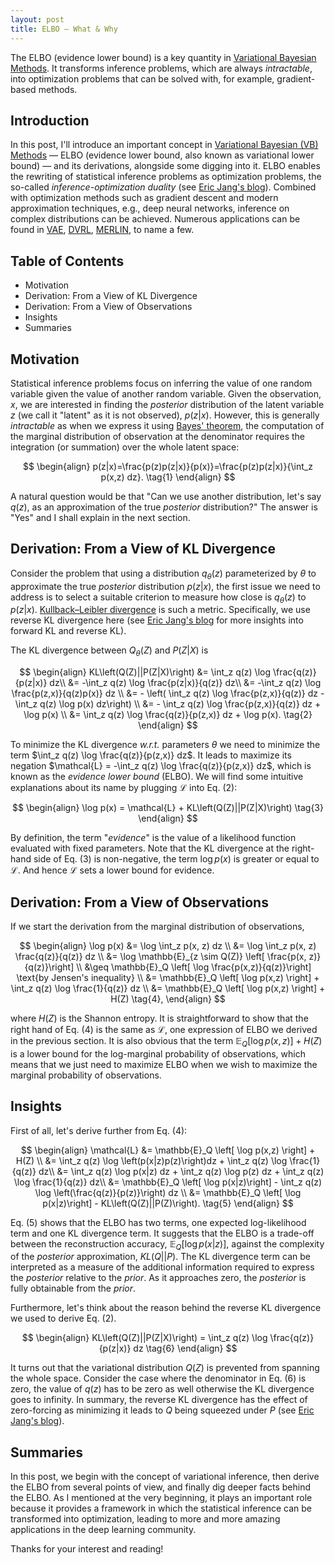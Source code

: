 ```yaml
---
layout: post
title: ELBO — What & Why
---
```


The ELBO (evidence lower bound) is a key quantity in [Variational Bayesian Methods](https://en.wikipedia.org/wiki/Variational_Bayesian_methods). It transforms inference problems, which are always _intractable_, into optimization problems that can be solved with, for example, gradient-based methods.

## Introduction

In this post, I'll introduce an important concept in  [Variational Bayesian (VB) Methods](https://en.wikipedia.org/wiki/Variational_Bayesian_methods) — ELBO (evidence lower bound, also known as variational lower bound) — and its derivations, alongside some digging into it. ELBO enables the rewriting of statistical inference problems as optimization problems, the so-called _inference-optimization duality_ (see [Eric Jang's blog](https://blog.evjang.com/2016/08/variational-bayes.html)). Combined with optimization methods such as gradient descent and modern approximation techniques, e.g., deep neural networks, inference on complex distributions can be achieved. Numerous applications can be found in [VAE](https://arxiv.org/abs/1312.6114v10), [DVRL](https://arxiv.org/abs/1806.02426), [MERLIN](https://arxiv.org/abs/1803.10760), to name a few.

## Table of Contents

* Motivation
* Derivation: From a View of KL Divergence
* Derivation: From a View of Observations
* Insights
* Summaries

## Motivation

Statistical inference problems focus on inferring the value of one random variable given the value of another random variable. Given the observation, $x$, we are interested in finding the _posterior_ distribution of the latent variable $z$ (we call it "latent" as it is not observed), $p(z \vert x)$. However, this is generally _intractable_ as when we express it using [Bayes' theorem](https://en.wikipedia.org/wiki/Bayes%27_theorem), the computation of the marginal distribution of observation at the denominator requires the integration (or summation) over the whole latent space:

$$
\begin{align}
p(z|x)=\frac{p(z)p(z|x)}{p(x)}=\frac{p(z)p(z|x)}{\int_z p(x,z) dz}.
\tag{1}
\end{align}
$$

A natural question would be that "Can we use another distribution, let's say $q(z)$, as an approximation of the true _posterior_ distribution?" The answer is "Yes" and I shall explain in the next section.

## Derivation: From a View of KL Divergence

Consider the problem that using a distribution $q_\theta(z)$ parameterized by $\theta$ to approximate the true _posterior_ distribution $p(z \vert x)$, the first issue we need to address is to select a suitable criterion to measure how close is $q_\theta(z)$ to $p(z \vert x)$. [Kullback–Leibler divergence](https://en.wikipedia.org/wiki/Kullback%E2%80%93Leibler_divergence) is such a metric. Specifically, we use reverse KL divergence here (see [Eric Jang's blog](https://blog.evjang.com/2016/08/variational-bayes.html) for more insights into forward KL and reverse KL). 

The KL divergence between $Q_\theta(Z)$ and $P(Z \vert X)$ is

$$
\begin{align}
KL\left(Q(Z)||P(Z|X)\right) &= \int_z q(z) \log \frac{q(z)}{p(z|x)} dz\\
&= -\int_z q(z) \log \frac{p(z|x)}{q(z)} dz\\
&= -\int_z q(z) \log \frac{p(z,x)}{q(z)p(x)} dz \\
&= - \left( \int_z q(z) \log \frac{p(z,x)}{q(z)} dz - \int_z q(z) \log p(x) dz\right) \\
&= - \int_z q(z) \log \frac{p(z,x)}{q(z)} dz + \log p(x) \\ 
&= \int_z q(z) \log \frac{q(z)}{p(z,x)} dz + \log p(x).
\tag{2}
\end{align}
$$

To minimize the KL divergence _w.r.t._ parameters $\theta$ we need to minimize the term $\int_z q(z) \log \frac{q(z)}{p(z,x)} dz$. It leads to maximize its negation $\mathcal{L} = -\int_z q(z) \log \frac{q(z)}{p(z,x)} dz$, which is known as the _evidence lower bound_ (ELBO). We will find some intuitive explanations about its name by plugging $\mathcal{L}$ into Eq. (2):

$$
\begin{align}
\log p(x) = \mathcal{L} + KL\left(Q(Z)||P(Z|X)\right)
\tag{3}
\end{align}
$$

By definition, the term "_evidence_" is the value of a likelihood function evaluated with fixed parameters. Note that the KL divergence at the right-hand side of Eq. (3) is non-negative, the term $\log p(x)$ is greater or equal to $\mathcal{L}$. And hence $\mathcal{L}$ sets a lower bound for evidence.

## Derivation: From a View of Observations

If we start the derivation from the marginal distribution of observations,

$$
\begin{align}
\log p(x) &= \log \int_z p(x, z) dz \\
&= \log \int_z p(x, z) \frac{q(z)}{q(z)} dz \\
&= \log \mathbb{E}_{z \sim Q(Z)} \left[ \frac{p(x, z)}{q(z)}\right] \\
&\geq \mathbb{E}_Q \left[ \log \frac{p(x,z)}{q(z)}\right] \text{by Jensen's inequality} \\
&= \mathbb{E}_Q \left[ \log p(x,z) \right] + \int_z q(z) \log \frac{1}{q(z)} dz \\
&= \mathbb{E}_Q \left[ \log p(x,z) \right] + H(Z)
\tag{4},
\end{align}
$$

where $H(Z)$ is the Shannon entropy. It is straightforward to show that the right hand of Eq. (4) is the same as $\mathcal{L}$, one expression of ELBO we derived in the previous section. It is also obvious that the term $\mathbb{E}_Q \left[ \log p(x,z) \right] + H(Z)$ is a lower bound for the log-marginal probability of observations, which means that we just need to maximize ELBO when we wish to maximize the marginal probability of observations.

## Insights

First of all, let's derive further from Eq. (4):

$$
\begin{align}
\mathcal{L} &= \mathbb{E}_Q \left[ \log p(x,z) \right] + H(Z) \\
&= \int_z q(z) \log \left(p(x|z)p(z)\right)dz + \int_z q(z) \log \frac{1}{q(z)} dz\\
&= \int_z q(z) \log p(x|z) dz + \int_z q(z) \log p(z) dz + \int_z q(z) \log \frac{1}{q(z)} dz\\
&= \mathbb{E}_Q \left[ \log p(x|z)\right] - \int_z q(z) \log \left(\frac{q(z)}{p(z)}\right) dz \\
&= \mathbb{E}_Q \left[ \log p(x|z)\right] - KL\left(Q(Z)||P(Z)\right).
\tag{5}
\end{align}
$$

Eq. (5) shows that the ELBO has two terms, one expected log-likelihood term and one KL divergence term. It suggests that the ELBO is a trade-off between the reconstruction accuracy, $\mathbb{E}_{Q} \left[ \log p(x \vert z) \right]$, against the complexity of the *posterior* approximation, $KL\left(Q \vert \vert P\right)$. The KL divergence term can be interpreted as a measure of the additional information required to express the *posterior* relative to the *prior*. As it approaches zero, the *posterior* is fully obtainable from the *prior*.

Furthermore, let's think about the reason behind the reverse KL divergence we used to derive Eq. (2).

$$
\begin{align}
KL\left(Q(Z)||P(Z|X)\right) = \int_z q(z) \log \frac{q(z)}{p(z|x)} dz
\tag{6}
\end{align}
$$

It turns out that the variational distribution $Q(Z)$ is prevented from spanning the whole space. Consider the case where the denominator in Eq. (6) is zero, the value of $q(z)$ has to be zero as well otherwise the KL divergence goes to infinity. In summary, the reverse KL divergence has the effect of zero-forcing as minimizing it leads to $Q$ being squeezed under $P$ (see [Eric Jang's blog](https://blog.evjang.com/2016/08/variational-bayes.html)).

## Summaries

In this post, we begin with the concept of variational inference, then derive the ELBO from several points of view, and finally dig deeper facts behind the ELBO. As I mentioned at the very beginning, it plays an important role because it provides a framework in which the statistical inference can be transformed into optimization, leading to more and more amazing applications in the deep learning community.

Thanks for your interest and reading! 
